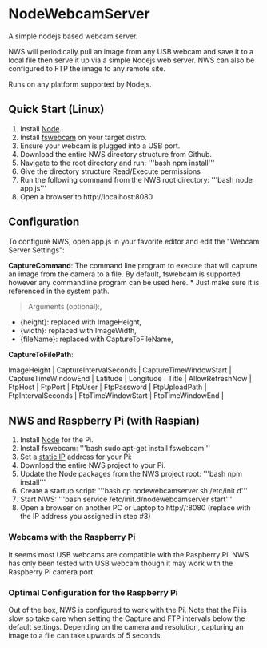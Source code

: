 NodeWebcamServer
================

A simple nodejs based webcam server.  

NWS will periodically pull an image from any USB webcam and save it to a local file then serve it up
via a simple Nodejs web server.  NWS can also be configured to FTP the image to any remote site.

Runs on any platform supported by Nodejs.

## Quick Start (Linux)

1. Install [Node](http://nodejs.org/).
2. Install [fswebcam](http://www.firestorm.cx/fswebcam/) on your target distro.
3. Ensure your webcam is plugged into a USB port.
4. Download the entire NWS directory structure from Github.
5. Navigate to the root directory and run:
'''bash npm install'''
6. Give the directory structure Read/Execute permissions
7. Run the following command from the NWS root directory:
'''bash node app.js'''
8. Open a browser to http://localhost:8080

## Configuration
To configure NWS, open app.js in your favorite editor and edit the "Webcam Server Settings":

**CaptureCommand**: 
The command line program to execute that will capture an image from the camera to a file. By default, fswebcam is supported however any commandline program can be used here.  * Just make sure it is referenced in the system path.   
> Arguments (optional):,
* {height}: replaced with ImageHeight,
* {width}: replaced with ImageWidth,
* {fileName}: replaced with CaptureToFileName,
    
**CaptureToFilePath**:

ImageHeight            |
CaptureIntervalSeconds |
CaptureTimeWindowStart |
CaptureTimeWindowEnd   |
Latitude               |
Longitude              |
Title                  |
AllowRefreshNow        |
FtpHost                |
FtpPort                |
FtpUser                |
FtpPassword            |
FtpUploadPath          |
FtpIntervalSeconds     |
FtpTimeWindowStart     |
FtpTimeWindowEnd       |

## NWS and Raspberry Pi (with Raspian)
1. Install [Node](http://joshondesign.com/2013/10/23/noderpi) for the Pi.
2. Install fswebcam:
'''bash sudo apt-get install fswebcam'''
3. Set a [static IP](https://www.modmypi.com/blog/tutorial-how-to-give-your-raspberry-pi-a-static-ip-address) address for your Pi:
4. Download the entire NWS project to your Pi.
5. Update the Node packages from the NWS project root:
'''bash npm install'''
6. Create a startup script:
'''bash cp nodewebcamserver.sh /etc/init.d'''
7. Start NWS:
'''bash service /etc/init.d/nodewebcamserver start'''
8. Open a browser on another PC or Laptop to http://<ip>:8080 (replace <ip> with the IP address you assigned in step #3)

### Webcams with the Raspberry Pi
It seems most USB webcams are compatible with the Raspberry Pi.  NWS has only been tested with USB
webcam though it may work with the Raspberry Pi camera port.

### Optimal Configuration for the Raspberry Pi
Out of the box, NWS is configured to work with the Pi.  Note that the Pi is slow so take care when
setting the Capture and FTP intervals below the default settings.  Depending on the camera and
resolution, capturing an image to a file can take upwards of 5 seconds.
